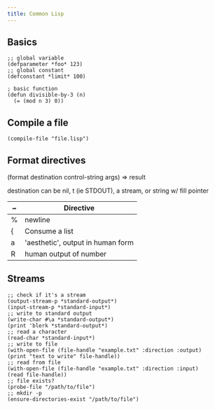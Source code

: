 ```yaml
---
title: Common Lisp
---
```


## Basics

```common-lisp
;; global variable
(defparameter *foo* 123)
;; global constant
(defconstant *limit* 100)

; basic function
(defun divisible-by-3 (n)
  (= (mod n 3) 0))
```

## Compile a file

```common-lisp
(compile-file "file.lisp")
```

## Format directives

(format destination control-string args) => result

destination can be nil, t (ie STDOUT), a stream, or string w/ fill pointer

| ~ | Directive                         |
|---|-----------------------------------|
| % | newline                           |
| { | Consume a list                    |
| a | 'aesthetic', output in human form |
| R | human output of number            |

## Streams

```common-lisp
;; check if it's a stream
(output-stream-p *standard-output*)
(input-stream-p *standard-input*)
;; write to standard output
(write-char #\a *standard-output*)
(print 'blerk *standard-output*)
;; read a character
(read-char *standard-input*)
;; write to file
(with-open-file (file-handle "example.txt" :direction :output)
(print "text to write" file-handle))
;; read from file
(with-open-file (file-handle "example.txt" :direction :input)
(read file-handle))
;; file exists?
(probe-file "/path/to/file")
;; mkdir -p
(ensure-directories-exist "/path/to/file")
```
